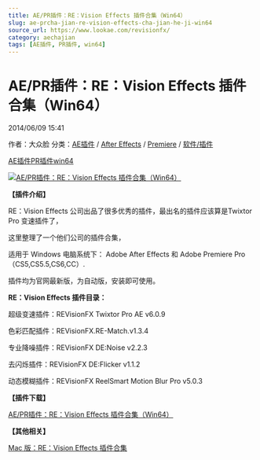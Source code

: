 ```yaml
---
title: AE/PR插件：RE：Vision Effects 插件合集（Win64）
slug: ae-prcha-jian-re-vision-effects-cha-jian-he-ji-win64
source_url: https://www.lookae.com/revisionfx/
category: aechajian
tags: [AE插件, PR插件, win64]
---
```

# AE/PR插件：RE：Vision Effects 插件合集（Win64）

2014/06/09 15:41

作者：大众脸
分类：[AE插件](https://www.lookae.com/after-effects/aechajian/) / [After Effects](https://www.lookae.com/after-effects/) / [Premiere](https://www.lookae.com/qitarjcj/premierezy/) / [软件/插件](https://www.lookae.com/qitarjcj/)

[AE插件](https://www.lookae.com/tag/ae%e6%8f%92%e4%bb%b6/)[PR插件](https://www.lookae.com/tag/pr%e6%8f%92%e4%bb%b6/)[win64](https://www.lookae.com/tag/win64/)

[![AE/PR插件：RE：Vision Effects 插件合集（Win64）](https://www.lookae.com/wp-content/uploads/2014/06/REVisionFX.jpg "AE/PR插件：RE：Vision Effects 插件合集（Win64）-LookAE.com")](https://www.lookae.com/wp-content/uploads/2014/06/REVisionFX.jpg)

**【插件介绍】**

RE：Vision Effects 公司出品了很多优秀的插件，最出名的插件应该算是Twixtor Pro 变速插件了，

这里整理了一个他们公司的插件合集，

适用于 Windows 电脑系统下： Adobe After Effects 和 Adobe Premiere Pro （CS5,CS5.5,CS6,CC）.

插件均为官网最新版，为自动版，安装即可使用。

**RE：Vision Effects 插件目录：**

超级变速插件：REVisionFX Twixtor Pro AE v6.0.9

色彩匹配插件：REVisionFX.RE-Match.v1.3.4

专业降噪插件：REVisionFX DE:Noise v2.2.3

去闪烁插件：REVisionFX DE:Flicker v1.1.2

动态模糊插件：REVisionFX ReelSmart Motion Blur Pro v5.0.3

**【插件下载】**

[AE/PR插件：RE：Vision Effects 插件合集（Win64）](https://www.400gb.com/file/66263470)

**【其他相关】**

[Mac 版：RE：Vision Effects 插件合集](https://www.lookae.com/mac-aecj/)
